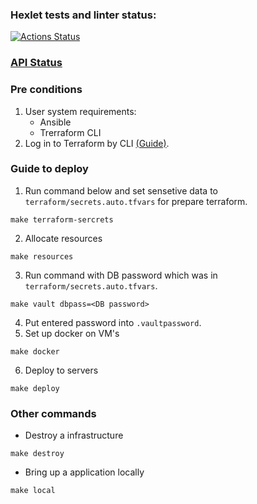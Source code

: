 ### Hexlet tests and linter status:
[![Actions Status](https://github.com/dannycyberwalker/devops-for-programmers-project-77/workflows/hexlet-check/badge.svg)](https://github.com/dannycyberwalker/devops-for-programmers-project-77/actions)

### [API Status](https://statuspage.freshping.io/67786-Nothing)

### Pre conditions
1. User system requirements: 
    * Ansible 
    * Trerraform CLI
2. Log in to Terraform by CLI [(Guide)](https://developer.hashicorp.com/terraform/tutorials/cloud-get-started/cloud-login/).

### Guide to deploy
1. Run command below and set sensetive data to `terraform/secrets.auto.tfvars` for prepare terraform.
```
make terraform-sercrets
```
2. Allocate resources
```
make resources
```
3. Run command with DB password which was in `terraform/secrets.auto.tfvars`.
```
make vault dbpass=<DB password>
```
4. Put entered password into `.vaultpassword`.
5. Set up docker on VM's 
```
make docker
```
6. Deploy to servers
```
make deploy
```

### Other commands 
* Destroy a infrastructure
```
make destroy
```
* Bring up a application locally
```
make local
```
